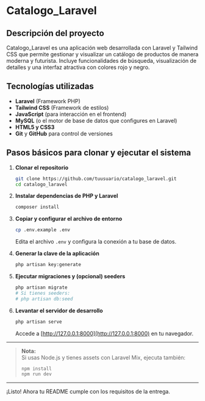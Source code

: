 # Catalogo_Laravel

## Descripción del proyecto

Catalogo_Laravel es una aplicación web desarrollada con Laravel y Tailwind CSS que permite gestionar y visualizar un catálogo de productos de manera moderna y futurista. Incluye funcionalidades de búsqueda, visualización de detalles y una interfaz atractiva con colores rojo y negro.

## Tecnologías utilizadas

- **Laravel** (Framework PHP)
- **Tailwind CSS** (Framework de estilos)
- **JavaScript** (para interacción en el frontend)
- **MySQL** (o el motor de base de datos que configures en Laravel)
- **HTML5 y CSS3**
- **Git** y **GitHub** para control de versiones

## Pasos básicos para clonar y ejecutar el sistema

1. **Clonar el repositorio**
   ```sh
   git clone https://github.com/tuusuario/catalogo_laravel.git
   cd catalogo_laravel
   ```

2. **Instalar dependencias de PHP y Laravel**
   ```sh
   composer install
   ```

3. **Copiar y configurar el archivo de entorno**
   ```sh
   cp .env.example .env
   ```
   Edita el archivo `.env` y configura la conexión a tu base de datos.

4. **Generar la clave de la aplicación**
   ```sh
   php artisan key:generate
   ```

5. **Ejecutar migraciones y (opcional) seeders**
   ```sh
   php artisan migrate
   # Si tienes seeders:
   # php artisan db:seed
   ```

6. **Levantar el servidor de desarrollo**
   ```sh
   php artisan serve
   ```
   Accede a [http://127.0.0.1:8000](http://127.0.0.1:8000) en tu navegador.

---

> **Nota:**  
> Si usas Node.js y tienes assets con Laravel Mix, ejecuta también:
> ```sh
> npm install
> npm run dev
> ```

---

¡Listo! Ahora tu README cumple con los requisitos de la entrega.
